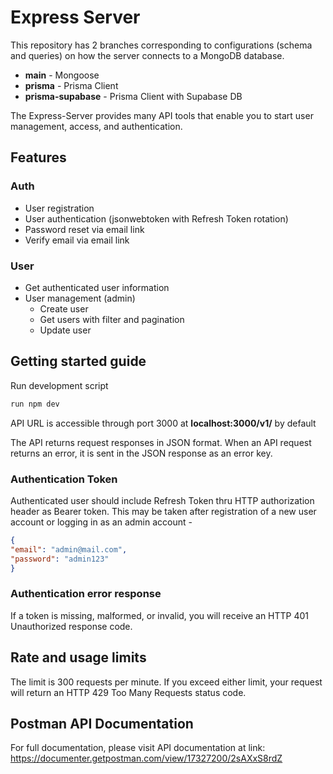 # Express Server

This repository has 2 branches corresponding to configurations (schema and queries) on how the server connects to a MongoDB database.

- **main** - Mongoose
- **prisma** - Prisma Client
- **prisma-supabase** - Prisma Client with Supabase DB

The Express-Server provides many API tools that enable you to start user management, access, and authentication.

## Features

### Auth
- User registration
- User authentication (jsonwebtoken with Refresh Token rotation)
- Password reset via email link
- Verify email via email link

### User
- Get authenticated user information
- User management (admin)
  - Create user
  - Get users with filter and pagination
  - Update user

## **Getting started guide**

Run development script

``` bash
run npm dev

 ```

API URL is accessible through port 3000 at **localhost:3000/v1/** by default

The API returns request responses in JSON format. When an API request returns an error, it is sent in the JSON response as an error key.

### Authentication Token

Authenticated user should include Refresh Token thru HTTP authorization header as Bearer token. This may be taken after registration of a new user account or logging in as an admin account -

``` json
{ 
"email": "admin@mail.com",
"password": "admin123"
}

 ```

### Authentication error response

If a token is missing, malformed, or invalid, you will receive an HTTP 401 Unauthorized response code.

## Rate and usage limits

The limit is 300 requests per minute. If you exceed either limit, your request will return an HTTP 429 Too Many Requests status code.

## Postman API Documentation

For full documentation, please visit API documentation at link: https://documenter.getpostman.com/view/17327200/2sAXxS8rdZ
